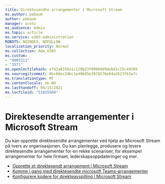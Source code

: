 ```yaml
---
title: Direktesendte arrangementer i Microsoft Stream
ms.author: pebaum
author: pebaum
manager: scotv
ms.audience: Admin
ms.topic: article
ms.service: o365-administration
ROBOTS: NOINDEX, NOFOLLOW
localization_priority: Normal
ms.collection: Adm_O365
ms.custom:
- "9001511"
- "3571"
ms.openlocfilehash: ef42a8156a1c120b23f89969d9debd1c25c49309
ms.sourcegitcommit: 8bc60ec34bc1e40685e3976576e04a2623f63a7c
ms.translationtype: MT
ms.contentlocale: nb-NO
ms.lasthandoff: 04/15/2021
ms.locfileid: "51825560"
---
```

# <a name="live-events-in-microsoft-stream"></a>Direktesendte arrangementer i Microsoft Stream

Du kan opprette direktesendte arrangementer ved hjelp av Microsoft Stream på tvers av organisasjonen. Du kan planlegge, produsere og levere direktesendte arrangementer for en rekke scenarioer, for eksempel arrangementer for hele firmaet, lederskapsoppdateringer og mer.

- [Opprette et direktesendt arrangement i Microsoft Stream](https://docs.microsoft.com/stream/live-create-event)
- [Komme i gang med direktesendte microsoft Teams-arrangementer](https://support.office.com/article/get-started-with-microsoft-teams-live-events-d077fec2-a058-483e-9ab5-1494afda578a)
- [Konfigurere kodere for direkteavspilling i Microsoft Stream](https://docs.microsoft.com/stream/live-encoder-setup)
